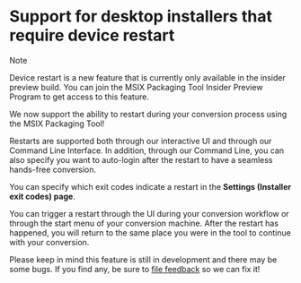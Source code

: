 # Support for desktop installers that require device restart

 > [!NOTE] 
 > Device restart is a new feature that is currently only available in the insider preview build.
 > You can join the MSIX Packaging Tool Insider Preview Program to get access to this feature.

We now support the ability to restart during your conversion process using the MSIX Packaging Tool! 

Restarts are supported both through our interactive UI and through our Command Line Interface. In addition, through our Command Line, you can also specify you want to auto-login after the restart to have a seamless hands-free conversion. 

You can specify which exit codes indicate a restart in the **Settings (Installer exit codes) page**. 

You can trigger a restart through the UI during your conversion workflow or through the start menu of your conversion machine. After the restart has happened, you will return to the same place you were in the tool to continue with your conversion.

Please keep in mind this feature is still in development and there may be some bugs. If you find any, be sure to [file feedback](https://docs.microsoft.com/en-us/windows/msix/packaging-tool/insider-program#share-your-feedback) so we can fix it!

